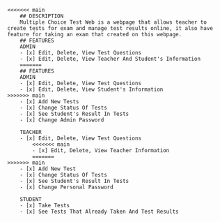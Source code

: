 	<<<<<<< main
		## DESCRIPTION
		Multiple Choice Test Web is a webpage that allows teacher to create tests for exam and manage test results online, it also have feature for taking an exam that created on this webpage.
		## FEATURES 
		ADMIN
		- [x] Edit, Delete, View Test Questions
		- [x] Edit, Delete, View Teacher And Student's Information
		=======
		## FEATURES 
		ADMIN
		- [x] Edit, Delete, View Test Questions
		- [x] Edit, Delete, View Student's Information
	>>>>>>> main
		- [x] Add New Tests
		- [x] Change Status Of Tests
		- [x] See Student's Result In Tests
		- [x] Change Admin Password

		TEACHER
		- [x] Edit, Delete, View Test Questions
			<<<<<<< main
			- [x] Edit, Delete, View Teacher Information
			=======
	>>>>>>> main
		- [x] Add New Test
		- [x] Change Status Of Tests
		- [x] See Student's Result In Tests
		- [x] Change Personal Password

		STUDENT
		- [x] Take Tests
		- [x] See Tests That Already Taken And Test Results